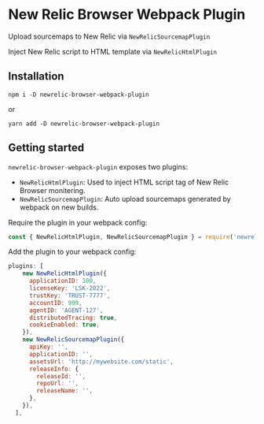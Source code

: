 # New Relic Browser Webpack Plugin

Upload sourcemaps to New Relic via `NewRelicSourcemapPlugin`

Inject New Relic script to HTML template via `NewRelicHtmlPlugin`

## Installation

```
npm i -D newrelic-browser-webpack-plugin
```
or
```
yarn add -D newrelic-browser-webpack-plugin
```

## Getting started

`newrelic-browser-webpack-plugin` exposes two plugins:

- `NewRelicHtmlPlugin`: Used to inject HTML script tag of New Relic Browser monitering.
- `NewRelicSourcemapPlugin`: Auto upload sourcemaps generated by webpack on new builds.

Require the plugin in your webpack config:

```javascript
const { NewRelicHtmlPlugin, NewRelicSourcemapPlugin } = require('newrelic-browser-webpack-plugin');
```

Add the plugin to your webpack config:

```javascript
plugins: [
    new NewRelicHtmlPlugin({
      applicationID: 100,
      licenseKey: 'LSK-2022',
      trustKey: 'TRUST-7777',
      accountID: 999,
      agentID: 'AGENT-127',
      distributedTracing: true,
      cookieEnabled: true,
    }),
    new NewRelicSourcemapPlugin({
      apiKey: '',
      applicationID: '',
      assetsUrl: 'http://mywebsite.com/static',
      releaseInfo: {
        releaseId: '',
        repoUrl: '',
        releaseName: '',
      },
    }),
  ],
```

